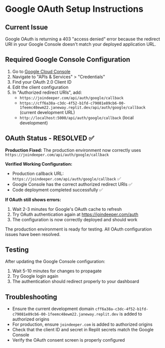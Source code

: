 # Google OAuth Setup Instructions

## Current Issue
Google OAuth is returning a 403 "access denied" error because the redirect URI in your Google Console doesn't match your deployed application URL.

## Required Google Console Configuration

1. Go to [Google Cloud Console](https://console.cloud.google.com)
2. Navigate to "APIs & Services" > "Credentials"
3. Find your OAuth 2.0 Client ID
4. Edit the client configuration
5. In "Authorized redirect URIs", add:
   - `https://joindeeper.com/api/auth/google/callback`
   - `https://cff6a38a-c3dc-4f52-b1fd-c79081e89cb6-00-1feemc48ewm22.janeway.replit.dev/api/auth/google/callback` (current development URL)
   - `http://localhost:5000/api/auth/google/callback` (local development)

## OAuth Status - RESOLVED ✅

**Production Fixed:** The production environment now correctly uses `https://joindeeper.com/api/auth/google/callback`

**Verified Working Configuration:**
- Production callback URL: `https://joindeeper.com/api/auth/google/callback` ✅
- Google Console has the correct authorized redirect URIs ✅
- Code deployment completed successfully ✅

**If OAuth still shows errors:**
1. Wait 2-3 minutes for Google's OAuth cache to refresh
2. Try OAuth authentication again at https://joindeeper.com/auth
3. The configuration is now correctly deployed and should work

The production environment is ready for testing. All OAuth configuration issues have been resolved.

## Testing
After updating the Google Console configuration:
1. Wait 5-10 minutes for changes to propagate
2. Try Google login again
3. The authentication should redirect properly to your dashboard

## Troubleshooting
- Ensure the current development domain `cff6a38a-c3dc-4f52-b1fd-c79081e89cb6-00-1feemc48ewm22.janeway.replit.dev` is added to authorized origins
- For production, ensure `joindeeper.com` is added to authorized origins
- Check that the client ID and secret in Replit secrets match the Google Console
- Verify the OAuth consent screen is properly configured